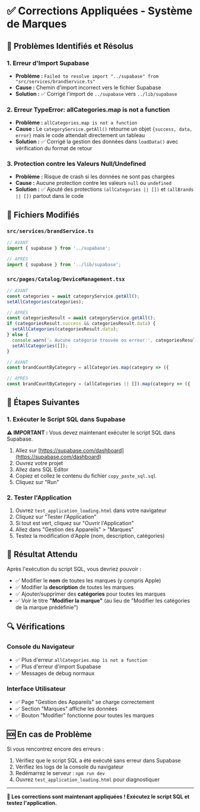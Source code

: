# ✅ Corrections Appliquées - Système de Marques

## 🐛 **Problèmes Identifiés et Résolus**

### **1. Erreur d'Import Supabase**
- **Problème :** `Failed to resolve import "../supabase" from "src/services/brandService.ts"`
- **Cause :** Chemin d'import incorrect vers le fichier Supabase
- **Solution :** ✅ Corrigé l'import de `../supabase` vers `../lib/supabase`

### **2. Erreur TypeError: allCategories.map is not a function**
- **Problème :** `allCategories.map is not a function`
- **Cause :** Le `categoryService.getAll()` retourne un objet `{success, data, error}` mais le code attendait directement un tableau
- **Solution :** ✅ Corrigé la gestion des données dans `loadData()` avec vérification du format de retour

### **3. Protection contre les Valeurs Null/Undefined**
- **Problème :** Risque de crash si les données ne sont pas chargées
- **Cause :** Aucune protection contre les valeurs `null` ou `undefined`
- **Solution :** ✅ Ajouté des protections `(allCategories || [])` et `(allBrands || [])` partout dans le code

## 🔧 **Fichiers Modifiés**

### **`src/services/brandService.ts`**
```typescript
// AVANT
import { supabase } from '../supabase';

// APRÈS
import { supabase } from '../lib/supabase';
```

### **`src/pages/Catalog/DeviceManagement.tsx`**
```typescript
// AVANT
const categories = await categoryService.getAll();
setAllCategories(categories);

// APRÈS
const categoriesResult = await categoryService.getAll();
if (categoriesResult.success && categoriesResult.data) {
  setAllCategories(categoriesResult.data);
} else {
  console.warn('⚠️ Aucune catégorie trouvée ou erreur:', categoriesResult.error);
  setAllCategories([]);
}
```

```typescript
// AVANT
const brandCountByCategory = allCategories.map(category => ({

// APRÈS
const brandCountByCategory = (allCategories || []).map(category => ({
```

## 🚀 **Étapes Suivantes**

### **1. Exécuter le Script SQL dans Supabase**
**⚠️ IMPORTANT :** Vous devez maintenant exécuter le script SQL dans Supabase.

1. Allez sur [https://supabase.com/dashboard](https://supabase.com/dashboard)
2. Ouvrez votre projet
3. Allez dans SQL Editor
4. Copiez et collez le contenu du fichier `copy_paste_sql.sql`
5. Cliquez sur "Run"

### **2. Tester l'Application**
1. Ouvrez `test_application_loading.html` dans votre navigateur
2. Cliquez sur "Tester l'Application"
3. Si tout est vert, cliquez sur "Ouvrir l'Application"
4. Allez dans "Gestion des Appareils" > "Marques"
5. Testez la modification d'Apple (nom, description, catégories)

## 🎯 **Résultat Attendu**

Après l'exécution du script SQL, vous devriez pouvoir :
- ✅ Modifier le **nom** de toutes les marques (y compris Apple)
- ✅ Modifier la **description** de toutes les marques
- ✅ Ajouter/supprimer des **catégories** pour toutes les marques
- ✅ Voir le titre **"Modifier la marque"** (au lieu de "Modifier les catégories de la marque prédéfinie")

## 🔍 **Vérifications**

### **Console du Navigateur**
- ✅ Plus d'erreur `allCategories.map is not a function`
- ✅ Plus d'erreur d'import Supabase
- ✅ Messages de debug normaux

### **Interface Utilisateur**
- ✅ Page "Gestion des Appareils" se charge correctement
- ✅ Section "Marques" affiche les données
- ✅ Bouton "Modifier" fonctionne pour toutes les marques

## 🆘 **En cas de Problème**

Si vous rencontrez encore des erreurs :
1. Vérifiez que le script SQL a été exécuté sans erreur dans Supabase
2. Vérifiez les logs de la console du navigateur
3. Redémarrez le serveur : `npm run dev`
4. Ouvrez `test_application_loading.html` pour diagnostiquer

---

**🎉 Les corrections sont maintenant appliquées ! Exécutez le script SQL et testez l'application.**
